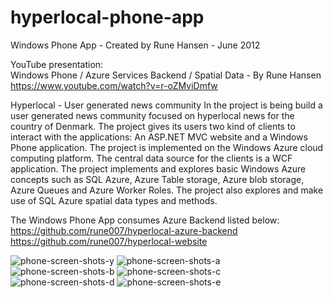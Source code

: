 # hyperlocal-phone-app

Windows Phone App - Created by Rune Hansen - June 2012

YouTube presentation:  
Windows Phone / Azure Services Backend / Spatial Data - By Rune Hansen  
https://www.youtube.com/watch?v=r-oZMviDmfw

Hyperlocal - User generated news community 
In the project is being build a user generated news community focused on hyperlocal news for the country of Denmark. The project gives its users two kind of clients to interact with the applications: An ASP.NET MVC website and a Windows Phone application. The project is implemented on the Windows Azure cloud computing platform. The central data source for the clients is a WCF application. The project implements and explores basic Windows Azure concepts such as SQL Azure, Azure Table storage, Azure blob storage, Azure Queues and Azure Worker Roles. The project also explores and make use of SQL Azure spatial data types and methods.

The Windows Phone App consumes Azure Backend listed below:  
https://github.com/rune007/hyperlocal-azure-backend  
https://github.com/rune007/hyperlocal-website

![phone-screen-shots-y](https://user-images.githubusercontent.com/5253939/158077729-a2e3b618-ed0e-4667-8d57-f9909a9a0328.png)
![phone-screen-shots-a](https://user-images.githubusercontent.com/5253939/158077770-76bcb58d-2eb4-498e-8b30-441455650b4f.png)
![phone-screen-shots-b](https://user-images.githubusercontent.com/5253939/158077773-32dd713e-9f5b-4fe6-a1e8-b3804cbdedfc.png)
![phone-screen-shots-c](https://user-images.githubusercontent.com/5253939/158077777-c2953b3e-1a0b-4ceb-8750-db9892e046ba.png)
![phone-screen-shots-d](https://user-images.githubusercontent.com/5253939/158077784-343cf0e3-106c-4c8a-9ffa-033cd5655841.png)
![phone-screen-shots-e](https://user-images.githubusercontent.com/5253939/158077787-76b7975a-4605-456d-9dd4-dcaded87101d.png)


